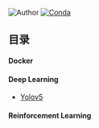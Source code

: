 ![Author](https://img.shields.io/badge/Author-iyingdong-green.svg)
[![Conda](https://img.shields.io/conda/pn/conda-forge/python.svg)]()

## <a name="index"/>目录

#### Docker

#### Deep Learning

* [Yolov5](DL/yolov5.md)

#### Reinforcement Learning

